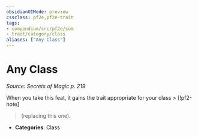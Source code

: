 ```yaml
---
obsidianUIMode: preview
cssclass: pf2e,pf2e-trait
tags:
- compendium/src/pf2e/som
- trait/category/class
aliases: ["Any Class"]
---
```

# Any Class  
*Source: Secrets of Magic p. 219*  

When you take this feat, it gains the trait appropriate for your class > [!pf2-note]
> (replacing this one).

- **Categories**: Class